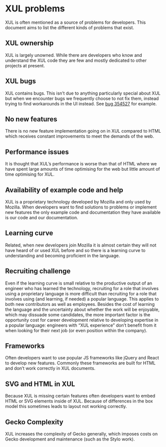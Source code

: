 # XUL problems

XUL is often mentioned as a source of problems for developers. This document
aims to list the different kinds of problems that exist.

## XUL ownership

XUL is largely unowned. While there are developers who know and understand the
XUL code they are few and mostly dedicated to other projects at present.

## XUL bugs

XUL contains bugs. This isn’t due to anything particularly special about XUL but
when we encounter bugs we frequently choose to not fix them, instead trying to
find workarounds in the UI instead. See [bug 354527](https://bugzilla.mozilla.org/show_bug.cgi?id=354527)
for example.

## No new features

There is no new feature implementation going on in XUL compared to HTML which
receives constant improvements to meet the demands of the web.

## Performance issues

It is thought that XUL’s performance is worse than that of HTML where we have spent
large amounts of time optimising for the web but little amount of time optimising
for XUL.

## Availability of example code and help

XUL is a proprietary technology developed by Mozilla and only used by Mozilla. When
developers want to find solutions to problems or implement new features the only
example code and documentation they have available is our code and our documentation.

## Learning curve

Related, when new developers join Mozilla it is almost certain they will not have
heard of or used XUL before and so there is a learning curve to understanding and
becoming proficient in the language.

## Recruiting challenge

Even if the learning curve is small relative to the productive output of an engineer
who has learned the technology, recruiting for a role that involves using a
proprietary language is more difficult than recruiting for a role that involves using
(and learning, if needed) a popular language. This applies to both new contributors
as well as employees.
Besides the cost of learning the language and the uncertainty about whether the work
will be enjoyable, which may dissuade some candidates, the more important factor is the
opportunity cost for career development relative to developing expertise in a popular
language: engineers with “XUL experience” don’t benefit from it when looking for their
next job (or even position within the company).

## Frameworks

Often developers want to use popular JS frameworks like jQuery and React to develop new
features. Commonly these frameworks are built for HTML and don’t work correctly in XUL
documents.

## SVG and HTML in XUL

Because XUL is missing certain features often developers want to embed HTML or SVG
elements inside of XUL. Because of differences in the box model this sometimes leads
to layout not working correctly.

## Gecko Complexity

XUL increases the complexity of Gecko generally, which imposes costs on Gecko
development and maintenance (such as the Stylo work).
